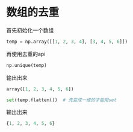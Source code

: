 # 数组的去重

首先初始化一个数组

```python
temp = np.array([[1, 2, 3, 4], [3, 4, 5, 6]])
```

再使用去重的api

```python
np.unique(temp)
```

输出出来

```python
array([1, 2, 3, 4, 5, 6])
```



```python
set(temp.flatten())  # 先变成一维的才能用set
```

输出出来

```python
{1, 2, 3, 4, 5, 6}
```
